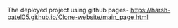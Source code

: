 The deployed project using github pages- https://harsh-patel05.github.io/Clone-website/main_page.html
